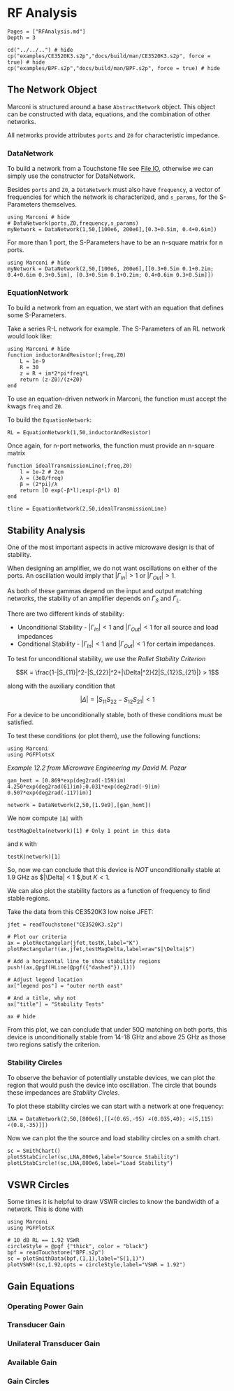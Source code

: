 # RF Analysis
```@contents
Pages = ["RFAnalysis.md"]
Depth = 3
```

```@eval
cd("../../..") # hide
cp("examples/CE3520K3.s2p","docs/build/man/CE3520K3.s2p", force = true) # hide
cp("examples/BPF.s2p","docs/build/man/BPF.s2p", force = true) # hide
```

## The Network Object
Marconi is structured around a base `AbstractNetwork` object. This object can be
constructed with data, equations, and the combination of other networks.

All networks provide attributes `ports` and `Z0` for characteristic impedance.

### DataNetwork
To build a network from a Touchstone file see [File IO](@ref), otherwise we can simply use the constructor for DataNetwork.

Besides `ports` and `Z0`, a `DataNetwork` must also have `frequency`, a vector of frequencies for which the network is characterized,
and `s_params`, for the S-Parameters themselves.

```@example
using Marconi # hide
# DataNetwork(ports,Z0,frequency,s_params)
myNetwork = DataNetwork(1,50,[100e6, 200e6],[0.3+0.5im, 0.4+0.6im])
```

For more than 1 port, the S-Parameters have to be an n-square matrix for n ports.

```@example
using Marconi # hide
myNetwork = DataNetwork(2,50,[100e6, 200e6],[[0.3+0.5im 0.1+0.2im; 0.4+0.6im 0.3+0.5im], [0.3+0.5im 0.1+0.2im; 0.4+0.6im 0.3+0.5im]])
```

### EquationNetwork
To build a network from an equation, we start with an equation that defines some S-Parameters.

Take a series R-L network for example. The S-Parameters of an RL network would look like:

```@example 2
using Marconi # hide
function inductorAndResistor(;freq,Z0)
    L = 1e-9
    R = 30
    z = R + im*2*pi*freq*L
    return (z-Z0)/(z+Z0)
end
```

To use an equation-driven network in Marconi, the function must accept the kwags `freq` and `Z0`.

To build the `EquationNetwork`:

```@example 2
RL = EquationNetwork(1,50,inductorAndResistor)
```

Once again, for n-port networks, the function must provide an n-square matrix

```@example 2
function idealTransmissionLine(;freq,Z0)
    l = 1e-2 # 2cm
    λ = (3e8/freq)
    β = (2*pi)/λ
    return [0 exp(-β*l);exp(-β*l) 0]
end

tline = EquationNetwork(2,50,idealTransmissionLine)
```

## Stability Analysis

One of the most important aspects in active microwave design is that of stability.

When designing an amplifier, we do not want oscillations on either of the ports. An oscillation would imply that $|\Gamma_{In}| > 1$ or $|\Gamma_{Out}| > 1$.

As both of these gammas depend on the input and output matching networks, the stability of an amplifier depends on $\Gamma_{S}$ and $\Gamma_{L}$.

There are two different kinds of stability:
* Unconditional Stability - $|\Gamma_{In}| < 1$ and $|\Gamma_{Out}| < 1$ for all source and load impedances
* Conditional Stability - $|\Gamma_{In}| < 1$ and $|\Gamma_{Out}| < 1$ for certain impedances.

To test for unconditional stability, we use the *Rollet Stability Criterion*

```math
K = \frac{1-|S_{11}|^2-|S_{22}|^2+|\Delta|^2}{2|S_{12}S_{21}|} > 1
```


along with the auxiliary condition that

```math
|\Delta| = |S_{11}S_{22}-S_{12}S_{21}| < 1
```

For a device to be unconditionally stable, both of these conditions must be satisfied.

To test these conditions (or plot them), use the following functions:

```@setup example_stab
using Marconi
using PGFPlotsX
```

*Example 12.2 from Microwave Engineering my David M. Pozar*
```@example example_stab
gan_hemt = [0.869*exp(deg2rad(-159)im) 4.250*exp(deg2rad(61)im);0.031*exp(deg2rad(-9)im) 0.507*exp(deg2rad(-117)im)]

network = DataNetwork(2,50,[1.9e9],[gan_hemt])
```
We now compute `|Δ|` with
```@example example_stab
testMagDelta(network)[1] # Only 1 point in this data
```

and `K` with
```@example example_stab
testK(network)[1]
```
So, now we can conclude that this device is *NOT* unconditionally stable at 1.9 GHz as $|\Delta| < 1 $,but $K<1$.

We can also plot the stability factors as a function of frequency to find stable regions.

Take the data from this CE3520K3 low noise JFET:

```@example example_stab
jfet = readTouchstone("CE3520K3.s2p")

# Plot our criteria
ax = plotRectangular(jfet,testK,label="K")
plotRectangular!(ax,jfet,testMagDelta,label=raw"$|\Delta|$")

# Add a horizontal line to show stability regions
push!(ax,@pgf(HLine(@pgf({"dashed"}),1)))

# Adjust legend location
ax["legend pos"] = "outer north east"

# And a title, why not
ax["title"] = "Stability Tests"

ax # hide
```

From this plot, we can conclude that under 50Ω matching on both ports,
this device is unconditionally stable from 14-18 GHz and above 25 GHz as those two regions satisfy the criterion.

### Stability Circles

To observe the behavior of potentially unstable devices, we can plot the region that would push the device into oscillation. The circle that bounds these impedances are *Stability Circles*.

To plot these stability circles we can start with a network at one frequency:

```@example example_stab
LNA = DataNetwork(2,50,[800e6],[[∠(0.65,-95) ∠(0.035,40); ∠(5,115) ∠(0.8,-35)]])
```

Now we can plot the the source and load stability circles on a smith chart.

```@example example_stab
sc = SmithChart()
plotSStabCircle!(sc,LNA,800e6,label="Source Stability")
plotLStabCircle!(sc,LNA,800e6,label="Load Stability")
```


## VSWR Circles

Some times it is helpful to draw VSWR circles to know the bandwidth of a network. This is done with

```@setup vswr
using Marconi
using PGFPlotsX
```

```@example vswr
# 10 dB RL == 1.92 VSWR
circleStyle = @pgf {"thick", color = "black"}
bpf = readTouchstone("BPF.s2p")
sc = plotSmithData(bpf,(1,1),label="S(1,1)")
plotVSWR!(sc,1.92,opts = circleStyle,label="VSWR = 1.92")
```

## Gain Equations
### Operating Power Gain
### Transducer Gain
### Unilateral Transducer Gain
### Available Gain
### Gain Circles
